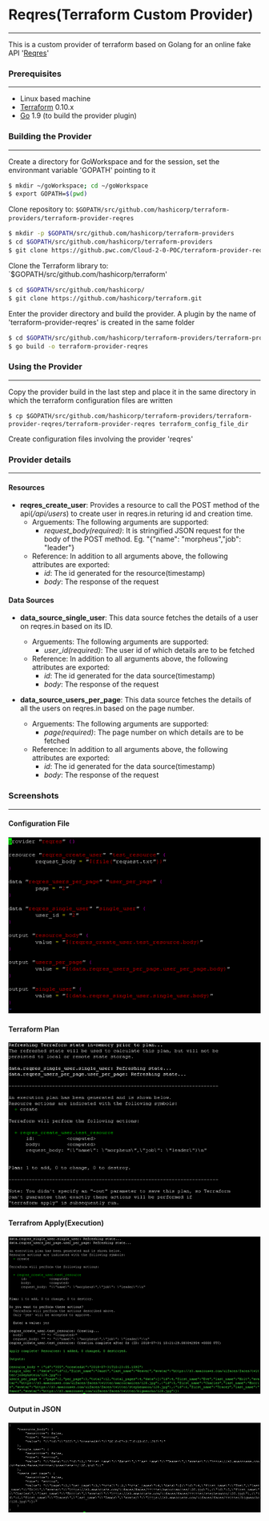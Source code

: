 # Reqres(Terraform Custom Provider)
----------------------------------

This is a custom provider of terraform based on Golang for an online fake API '[Reqres](https://reqres.in/)'

### Prerequisites
------------------

-  Linux based machine
-  [Terraform](https://www.terraform.io/downloads.html) 0.10.x
-	 [Go](https://golang.org/doc/install) 1.9 (to build the provider plugin)

### Building the Provider
------------------------

Create a directory for GoWorkspace and for the session, set the environmant variable 'GOPATH' pointing to it

```sh
$ mkdir ~/goWorkspace; cd ~/goWorkspace
$ export GOPATH=$(pwd)
```

Clone repository to: `$GOPATH/src/github.com/hashicorp/terraform-providers/terraform-provider-reqres`

```sh
$ mkdir -p $GOPATH/src/github.com/hashicorp/terraform-providers
$ cd $GOPATH/src/github.com/hashicorp/terraform-providers
$ git clone https://github.pwc.com/Cloud-2-0-POC/terraform-provider-reqres.git
```

Clone the Terraform library to: `$GOPATH/src/github.com/hashicorp/terraform'

```sh
$ cd $GOPATH/src/github.com/hashicorp/
$ git clone https://github.com/hashicorp/terraform.git
```

Enter the provider directory and build the provider. A plugin by the name of 'terraform-provider-reqres' is created in the same folder

```sh
$ cd $GOPATH/src/github.com/hashicorp/terraform-providers/terraform-provider-reqres
$ go build -o terraform-provider-reqres
```

### Using the Provider
----------------------

Copy the provider build in the last step and place it in the same directory in which the terraform configuration files are written

```
$ cp $GOPATH/src/github.com/hashicorp/terraform-providers/terraform-provider-reqres/terraform-provider-reqres terraform_config_file_dir
```

Create configuration files involving the provider 'reqres'

### Provider details
--------------------

#### Resources

- **reqres_create_user**: Provides a resource to call the POST method of the api(*/api/users*) to create user in reqres.in returing id and creation time.
  - Arguements: The following arguments are supported:
    - *request_body(required)*: It is stringified JSON request for the body of the POST method. Eg. "{"name": "morpheus","job": "leader"}
  - Reference: In addition to all arguments above, the following attributes are exported:
    - *id*: The id generated for the resource(timestamp)
    - *body*: The response of the request
    
#### Data Sources

- **data_source_single_user**: This data source fetches the details of a user on reqres.in based on its ID.
  - Arguements: The following arguments are supported:
    - *user_id(required)*: The user id of which details are to be fetched
  - Reference: In addition to all arguments above, the following attributes are exported:
    - *id*: The id generated for the data source(timestamp)
    - *body*: The response of the request
    
- **data_source_users_per_page**: This data source fetches the details of all the users on reqres.in based on the page number.
  - Arguements: The following arguments are supported:
    - *page(required)*: The page number on which details are to be fetched
  - Reference: In addition to all arguments above, the following attributes are exported:
    - *id*: The id generated for the data source(timestamp)
    - *body*: The response of the request
    
### Screenshots
---------------

#### Configuration File

![Alt text](screenshots/main.PNG?raw=true "main.tf")

#### Terraform Plan

![Alt text](screenshots/plan.PNG?raw=true "main.tf")

#### Terrafrom Apply(Execution)

![Alt text](screenshots/apply.PNG?raw=true "main.tf")

#### Output in JSON

![Alt text](screenshots/output_json.PNG?raw=true "main.tf")
